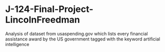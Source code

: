 # J-124-Final-Project-LincolnFreedman
Analysis of dataset from usaspending.gov which lists every financial assistance award by the US government tagged with the keyword artificial intelligence
